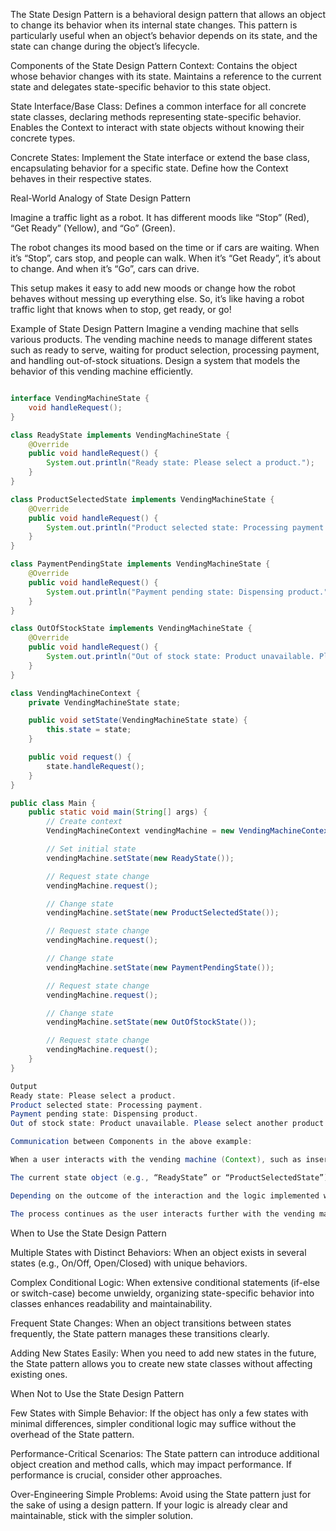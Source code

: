 The State Design Pattern is a behavioral design pattern that allows an object to change its behavior when its internal state changes. This pattern is particularly useful when an object’s behavior depends on its state, and the state can change during the object’s lifecycle.

Components of the State Design Pattern
Context: Contains the object whose behavior changes with its state. Maintains a reference to the current state and delegates state-specific behavior to this state object.

State Interface/Base Class: Defines a common interface for all concrete state classes, declaring methods representing state-specific behavior. Enables the Context to interact with state objects without knowing their concrete types.

Concrete States: Implement the State interface or extend the base class, encapsulating behavior for a specific state. Define how the Context behaves in their respective states.


Real-World Analogy of State Design Pattern

Imagine a traffic light as a robot. It has different moods like “Stop” (Red), “Get Ready” (Yellow), and “Go” (Green).

The robot changes its mood based on the time or if cars are waiting.
When it’s “Stop”, cars stop, and people can walk. When it’s “Get Ready”, it’s about to change. And when it’s “Go”, cars can drive.

This setup makes it easy to add new moods or change how the robot behaves without messing up everything else. So, it’s like having a robot traffic light that knows when to stop, get ready, or go!


Example of State Design Pattern
Imagine a vending machine that sells various products. The vending machine needs to manage different states such as ready to serve, waiting for product selection, processing payment, and handling out-of-stock situations. Design a system that models the behavior of this vending machine efficiently.

```java 

interface VendingMachineState {
	void handleRequest();
}

class ReadyState implements VendingMachineState {
	@Override
	public void handleRequest() {
		System.out.println("Ready state: Please select a product.");
	}
}

class ProductSelectedState implements VendingMachineState {
	@Override
	public void handleRequest() {
		System.out.println("Product selected state: Processing payment.");
	}
}

class PaymentPendingState implements VendingMachineState {
	@Override
	public void handleRequest() {
		System.out.println("Payment pending state: Dispensing product.");
	}
}

class OutOfStockState implements VendingMachineState {
	@Override
	public void handleRequest() {
		System.out.println("Out of stock state: Product unavailable. Please select another product.");
	}
}

class VendingMachineContext {
	private VendingMachineState state;

	public void setState(VendingMachineState state) {
		this.state = state;
	}

	public void request() {
		state.handleRequest();
	}
}

public class Main {
	public static void main(String[] args) {
		// Create context
		VendingMachineContext vendingMachine = new VendingMachineContext();

		// Set initial state
		vendingMachine.setState(new ReadyState());

		// Request state change
		vendingMachine.request();

		// Change state
		vendingMachine.setState(new ProductSelectedState());

		// Request state change
		vendingMachine.request();

		// Change state
		vendingMachine.setState(new PaymentPendingState());

		// Request state change
		vendingMachine.request();

		// Change state
		vendingMachine.setState(new OutOfStockState());

		// Request state change
		vendingMachine.request();
	}
}

Output 
Ready state: Please select a product.
Product selected state: Processing payment.
Payment pending state: Dispensing product.
Out of stock state: Product unavailable. Please select another product.

Communication between Components in the above example:

When a user interacts with the vending machine (Context), such as inserting money or selecting a product, the vending machine delegates the responsibility of handling the interaction to the current state object.

The current state object (e.g., “ReadyState” or “ProductSelectedState”) executes the behavior associated with that state, such as processing the payment or dispensing the selected product.

Depending on the outcome of the interaction and the logic implemented within the current state object, the vending machine may transition to a different state.

The process continues as the user interacts further with the vending machine, with behavior delegated to the appropriate state object based on the current state of the vending machine.


```
When to Use the State Design Pattern

Multiple States with Distinct Behaviors: When an object exists in several states (e.g., On/Off, Open/Closed) with unique behaviors.

Complex Conditional Logic: When extensive conditional statements (if-else or switch-case) become unwieldy, organizing state-specific behavior into classes enhances readability and maintainability.

Frequent State Changes: When an object transitions between states frequently, the State pattern manages these transitions clearly.

Adding New States Easily: When you need to add new states in the future, the State pattern allows you to create new state classes without affecting existing ones.


When Not to Use the State Design Pattern

Few States with Simple Behavior: If the object has only a few states with minimal differences, simpler conditional logic may suffice without the overhead of the State pattern.

Performance-Critical Scenarios: The State pattern can introduce additional object creation and method calls, which may impact performance. If performance is crucial, consider other approaches.

Over-Engineering Simple Problems: Avoid using the State pattern just for the sake of using a design pattern. If your logic is already clear and maintainable, stick with the simpler solution.
